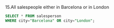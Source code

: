 15.All salespeople either in Barcelona or in London


```sql 
SELECT * FROM salesperson
WHERE city="Barcelona" OR city="London";
```